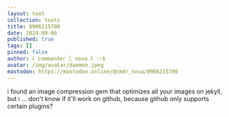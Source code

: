 ```yaml
---
layout: toot
collection: toots
title: 0906115700
date: 2024-09-06
published: true
tags: []
pinned: false
author: ⸸ commander ░ nova ⸸ :~$
avatar: /img/avatar/daemon.jpeg
mastodon: https://mastodon.online/@cmdr_nova/0906115700
---
```


i found an image compression gem that optimizes all your images on jekyll, but i ... don't know if it'll work on github, because github only supports certain plugins?
